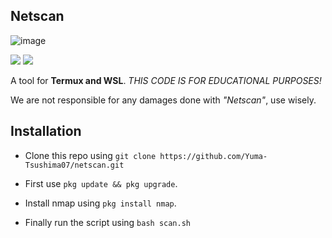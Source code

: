 ##  Netscan
![image](https://user-images.githubusercontent.com/86202527/123516812-fa0e0680-d66b-11eb-8e05-2d10a1bb8240.png)



[![](https://img.shields.io/github/stars/Yuma-Tsushima07/netscan?color=pink&style=for-the-badge)](https://github.com/Yuma-Tsushima07/netscan/stargazers)<space><space>          [![](https://img.shields.io/github/forks/Yuma-Tsushima07/netscan?color=pink&style=for-the-badge)](https://github.com/Yuma-Tsushima07/netscan/network)<space><space>

A tool for **Termux and WSL**. 
*THIS CODE IS FOR EDUCATIONAL PURPOSES!*

We are not responsible for any damages done with *"Netscan"*, use wisely.

## Installation 
 * Clone this repo using
``git clone https://github.com/Yuma-Tsushima07/netscan.git``

 * First use 
 ``pkg update && pkg upgrade``.
* Install nmap using 
 ``pkg install nmap``.
* Finally run the script using
``bash scan.sh``

